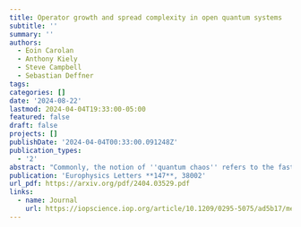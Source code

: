 ```yaml
---
title: Operator growth and spread complexity in open quantum systems
subtitle: ''
summary: ''
authors:
  - Eoin Carolan
  - Anthony Kiely
  - Steve Campbell
  - Sebastian Deffner
tags:
categories: []
date: '2024-08-22'
lastmod: 2024-04-04T19:33:00-05:00
featured: false
draft: false
projects: []
publishDate: '2024-04-04T00:33:00.091248Z'
publication_types:
  - '2'
abstract: "Commonly, the notion of ''quantum chaos'' refers to the fast scrambling of information throughout complex quantum systems undergoing unitary evolution. Motivated by the Krylov complexity and the operator growth hypothesis, we demonstrate that the entropy of the population distribution for an operator in time is a useful way to capture the complexity of the internal information dynamics of a system when subject to an environment and is, in principle, agnostic to the specific choice of operator basis. We demonstrate its effectiveness for the Sachdev-Ye-Kitaev (SYK) model, examining the dynamics of the system in both its Krylov basis and the basis of operator strings. We prove that the former basis minimises spread complexity while the latter is an eigenbasis for high dissipation. In both cases, we probe the long-time dynamics of the model and the phenomenological effects of decoherence on the complexity of the dynamics."
publication: 'Europhysics Letters **147**, 38002'
url_pdf: https://arxiv.org/pdf/2404.03529.pdf
links:
  - name: Journal
    url: https://iopscience.iop.org/article/10.1209/0295-5075/ad5b17/meta
---
```

